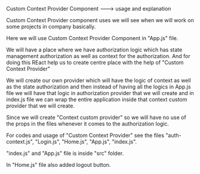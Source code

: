 Custom Context Provider Component ---> usage and explanation

Custom Context Provider component uses we will see when we will work on some projects in company basically.

Here we will use Custom Context Provider Component in "App.js" file.

We will have a place where we have authorization logic which has state management authorization as well as context for the authorization. And for doing this REact help us to create centre place with the help of "Custom Context Provider"


We will create our own provider which will have the logic of context as well as the state authorization and then instead of having all the logics in App.js file we will have that logic in authorization provider that we will create and in index.js file we can wrap the entire application inside that context custom provider that we will create.

Since we will create "Context custom provider" so we will have no use of the props in the files whenever it comes to the authorization logic.


For codes and usage of "Custom Context Provider" see the files "auth-context.js", "Login.js", "Home.js", "App.js", "index.js". 

"index.js" and "App.js" file is inside "src" folder.


In "Home.js" file also added logout button.